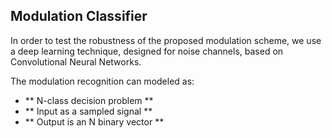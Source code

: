 ## Modulation Classifier

In order to test the robustness of the proposed modulation scheme, we use a deep learning technique, designed for noise channels, based on Convolutional Neural Networks.

The modulation recognition can modeled as:

* ** N-class decision problem **
* ** Input as a sampled signal **
* ** Output is an N binary vector **
